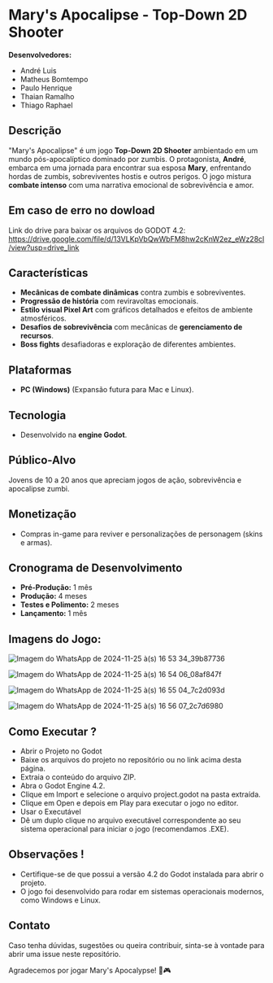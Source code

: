 # Mary's Apocalipse - Top-Down 2D Shooter

**Desenvolvedores:**  
- André Luis  
- Matheus Bomtempo  
- Paulo Henrique  
- Thaian Ramalho  
- Thiago Raphael  

## Descrição
"Mary's Apocalipse" é um jogo **Top-Down 2D Shooter** ambientado em um mundo pós-apocalíptico dominado por zumbis. O protagonista, **André**, embarca em uma jornada para encontrar sua esposa **Mary**, enfrentando hordas de zumbis, sobreviventes hostis e outros perigos. O jogo mistura **combate intenso** com uma narrativa emocional de sobrevivência e amor.

## Em caso de erro no dowload
Link do drive para baixar os arquivos do GODOT 4.2: https://drive.google.com/file/d/13VLKpVbQwWbFM8hw2cKnW2ez_eWz28cl/view?usp=drive_link
## Características
- **Mecânicas de combate dinâmicas** contra zumbis e sobreviventes.
- **Progressão de história** com reviravoltas emocionais.
- **Estilo visual Pixel Art** com gráficos detalhados e efeitos de ambiente atmosféricos.
- **Desafios de sobrevivência** com mecânicas de **gerenciamento de recursos**.
- **Boss fights** desafiadoras e exploração de diferentes ambientes.

## Plataformas
- **PC (Windows)** (Expansão futura para Mac e Linux).

## Tecnologia
- Desenvolvido na **engine Godot**.

## Público-Alvo
Jovens de 10 a 20 anos que apreciam jogos de ação, sobrevivência e apocalipse zumbi.

## Monetização
- Compras in-game para reviver e personalizações de personagem (skins e armas).

## Cronograma de Desenvolvimento
- **Pré-Produção:** 1 mês
- **Produção:** 4 meses
- **Testes e Polimento:** 2 meses
- **Lançamento:** 1 mês
## Imagens do Jogo:
![Imagem do WhatsApp de 2024-11-25 à(s) 16 53 34_39b87736](https://github.com/user-attachments/assets/3f8aefe4-fc14-4e84-9588-8f54768ea55b)

![Imagem do WhatsApp de 2024-11-25 à(s) 16 54 06_08af847f](https://github.com/user-attachments/assets/2d2c7ac6-348e-4557-a651-6037287c0f24)

![Imagem do WhatsApp de 2024-11-25 à(s) 16 55 04_7c2d093d](https://github.com/user-attachments/assets/8f62fee0-5ab8-4db2-b932-93b86b71f1b0)

![Imagem do WhatsApp de 2024-11-25 à(s) 16 56 07_2c7d6980](https://github.com/user-attachments/assets/cc2cb91a-5c82-47e6-896f-cf4dc2e31d66)
## Como Executar ?
- Abrir o Projeto no Godot
- Baixe os arquivos do projeto no repositório ou no link acima desta página.
- Extraia o conteúdo do arquivo ZIP.
- Abra o Godot Engine 4.2.
- Clique em Import e selecione o arquivo project.godot na pasta extraída.
- Clique em Open e depois em Play para executar o jogo no editor.
- Usar o Executável
- Dê um duplo clique no arquivo executável correspondente ao seu sistema operacional para iniciar o jogo (recomendamos .EXE).
## Observações !
- Certifique-se de que possui a versão 4.2 do Godot instalada para abrir o projeto.
- O jogo foi desenvolvido para rodar em sistemas operacionais modernos, como Windows e Linux.
## Contato
Caso tenha dúvidas, sugestões ou queira contribuir, sinta-se à vontade para abrir uma issue neste repositório.

Agradecemos por jogar Mary's Apocalypse! 🚀🎮



